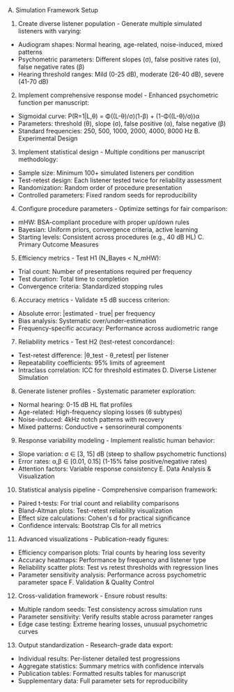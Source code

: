 A. Simulation Framework Setup
1. Create diverse listener population - Generate multiple simulated listeners with varying:
  - Audiogram shapes: Normal hearing, age-related, noise-induced, mixed patterns
  - Psychometric parameters: Different slopes (σ), false positive rates (α), false negative rates (β)
  - Hearing threshold ranges: Mild (0-25 dB), moderate (26-40 dB), severe (41-70 dB)
2. Implement comprehensive response model - Enhanced psychometric function per manuscript:
  - Sigmoidal curve: P(R=1|L,θ) = Φ((L-θ)/σ)(1-β) + (1-Φ((L-θ)/σ))α
  - Parameters: threshold (θ), slope (σ), false positive (α), false negative (β)
  - Standard frequencies: 250, 500, 1000, 2000, 4000, 8000 Hz
B. Experimental Design
3. Implement statistical design - Multiple conditions per manuscript methodology:
  - Sample size: Minimum 100+ simulated listeners per condition
  - Test-retest design: Each listener tested twice for reliability assessment
  - Randomization: Random order of procedure presentation
  - Controlled parameters: Fixed random seeds for reproducibility
4. Configure procedure parameters - Optimize settings for fair comparison:
  - mHW: BSA-compliant procedure with proper up/down rules
  - Bayesian: Uniform priors, convergence criteria, active learning
  - Starting levels: Consistent across procedures (e.g., 40 dB HL)
C. Primary Outcome Measures
5. Efficiency metrics - Test H1 (N_Bayes < N_mHW):
  - Trial count: Number of presentations required per frequency
  - Test duration: Total time to completion
  - Convergence criteria: Standardized stopping rules
6. Accuracy metrics - Validate ±5 dB success criterion:
  - Absolute error: |estimated - true| per frequency
  - Bias analysis: Systematic over/under-estimation
  - Frequency-specific accuracy: Performance across audiometric range
7. Reliability metrics - Test H2 (test-retest concordance):
  - Test-retest difference: |θ_test - θ_retest| per listener
  - Repeatability coefficients: 95% limits of agreement
  - Intraclass correlation: ICC for threshold estimates
D. Diverse Listener Simulation
8. Generate listener profiles - Systematic parameter exploration:
  - Normal hearing: 0-15 dB HL flat profiles
  - Age-related: High-frequency sloping losses (6 subtypes)
  - Noise-induced: 4kHz notch patterns with recovery
  - Mixed patterns: Conductive + sensorineural components
9. Response variability modeling - Implement realistic human behavior:
  - Slope variation: σ ∈ [3, 15] dB (steep to shallow psychometric functions)
  - Error rates: α,β ∈ [0.01, 0.15] (1-15% false positive/negative rates)
  - Attention factors: Variable response consistency
E. Data Analysis & Visualization
10. Statistical analysis pipeline - Comprehensive comparison framework:
  - Paired t-tests: For trial count and reliability comparisons
  - Bland-Altman plots: Test-retest reliability visualization
  - Effect size calculations: Cohen's d for practical significance
  - Confidence intervals: Bootstrap CIs for all metrics
11. Advanced visualizations - Publication-ready figures:
  - Efficiency comparison plots: Trial counts by hearing loss severity
  - Accuracy heatmaps: Performance by frequency and listener type
  - Reliability scatter plots: Test vs retest thresholds with regression lines
  - Parameter sensitivity analysis: Performance across psychometric parameter space
F. Validation & Quality Control
12. Cross-validation framework - Ensure robust results:
  - Multiple random seeds: Test consistency across simulation runs
  - Parameter sensitivity: Verify results stable across parameter ranges
  - Edge case testing: Extreme hearing losses, unusual psychometric curves
13. Output standardization - Research-grade data export:
  - Individual results: Per-listener detailed test progressions
  - Aggregate statistics: Summary metrics with confidence intervals
  - Publication tables: Formatted results tables for manuscript
  - Supplementary data: Full parameter sets for reproducibility
